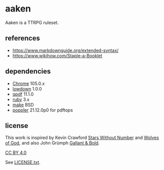 
# aaken

Aaken is a TTRPG ruleset.


## references

* https://www.markdownguide.org/extended-syntax/
* https://www.wikihow.com/Staple-a-Booklet


## dependencies

* [Chrome](https://www.google.com/chrome/) 105.0.x
* [lowdown](https://kristaps.bsd.lv/lowdown/) 1.0.0
* [qpdf](http://qpdf.sourceforge.net/files/qpdf-manual.htm) 11.1.0
* [ruby](https://www.ruby-lang.org/en/) 3.x
* [make](https://en.wikipedia.org/wiki/Make_(software)) BSD
* [poppler](https://poppler.freedesktop.org/) 21.12.0p0 for pdftops


## license

This work is inspired by Kevin Crawford [Stars Without Number](https://www.drivethrurpg.com/product/226996/Stars-Without-Number-Revised-Edition) and [Wolves of God](https://www.drivethrurpg.com/product/308470/Wolves-of-God-Adventures-in-Dark-Ages-England), and also John Grümph [Gallant & Bold](https://www.drivethrurpg.com/product/316192/Gallant--Bold).

[CC BY 4.0](https://creativecommons.org/licenses/by/4.0/)

See [LICENSE.txt](LICENSE.txt).

